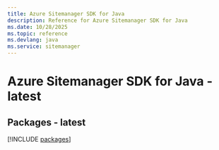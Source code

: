 ```yaml
---
title: Azure Sitemanager SDK for Java
description: Reference for Azure Sitemanager SDK for Java
ms.date: 10/28/2025
ms.topic: reference
ms.devlang: java
ms.service: sitemanager
---
```

# Azure Sitemanager SDK for Java - latest
## Packages - latest
[!INCLUDE [packages](sitemanager-index.md)]